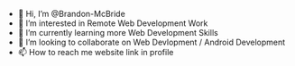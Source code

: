 - 👋 Hi, I’m @Brandon-McBride
- 👀 I’m interested in Remote Web Development Work
- 🌱 I’m currently learning more Web Development Skills
- 💞️ I’m looking to collaborate on Web Devlopment / Android Development
- 📫 How to reach me website link in profile
